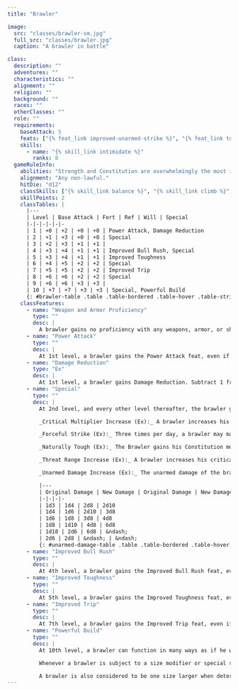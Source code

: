 ```yaml
---
title: "Brawler"

image:
  src: "classes/brawler-sm.jpg"
  full_src: "classes/brawler.jpg"
  caption: "A brawler in battle"

class:
  description: ""
  adventures: ""
  characteristics: ""
  alignment: ""
  religion: ""
  background: ""
  races: ""
  otherClasses: ""
  role: ""
  requirements:
    baseAttack: 5
    feats: ["{% feat_link improved-unarmed-strike %}", "{% feat_link toughness %}"]
    skills:
      - name: "{% skill_link intimidate %}"
        ranks: 8
  gameRuleInfo:
    abilities: "Strength and Constitution are overwhelmingly the most important abilities for a brawler. They determine the beating a brawler can give as well as receive."
    alignment: "Any non-lawful."
    hitDie: "d12"
    classSkills: ["{% skill_link balance %}", "{% skill_link climb %}", "{% skill_link intimidate %}", "{% skill_link jump %}", "{% skill_link profession %}", "{% skill_link survival %}", "{% skill_link swim %}"]
    skillPoints: 2
    classTables: |
      |---
      | Level | Base Attack | Fort | Ref | Will | Special
      |-|-|-|-|-|-
      | 1 | +0 | +2 | +0 | +0 | Power Attack, Damage Reduction
      | 2 | +1 | +3 | +0 | +0 | Special
      | 3 | +2 | +3 | +1 | +1 |
      | 4 | +3 | +4 | +1 | +1 | Improved Bull Rush, Special
      | 5 | +3 | +4 | +1 | +1 | Improved Toughness
      | 6 | +4 | +5 | +2 | +2 | Special
      | 7 | +5 | +5 | +2 | +2 | Improved Trip
      | 8 | +6 | +6 | +2 | +2 | Special
      | 9 | +6 | +6 | +3 | +3 |
      | 10 | +7 | +7 | +3 | +3 | Special, Powerful Build
      {: #brawler-table .table .table-bordered .table-hover .table-striped data-caption="Table: The Brawler" }
    classFeatures:
      - name: "Weapon and Armor Proficiency"
        type: ""
        desc: |
          A brawler gains no proficiency with any weapons, armor, or shields.
      - name: "Power Attack"
        type: ""
        desc: |
          At 1st level, a brawler gains the Power Attack feat, even if he doesn't meet the prerequisites for it.
      - name: "Damage Reduction"
        type: "Ex"
        desc: |
          At 1st level, a brawler gains Damage Reduction. Subtract 1 from the damage the brawler takes each time he is dealt damage from a weapon or a natural attack. At every brawler level thereafter, this damage reduction rises by 1 point. Damage reduction can reduce damage to 0 but not below 0.
      - name: "Special"
        type: ""
        desc: |
          At 2nd level, and every other level thereafter, the brawler gains a special ability, chosen from the following list. Unless stated otherwise, each ability may only be chosen once.

          _Critical Multiplier Increase (Ex):_ A brawler increases his critical multiplier by 1. For example, if the brawler's multiplier is currently &times;2, it becomes &times;3. This ability may be selected up to two times. This ability only affects the brawler's unarmed strikes.

          _Forceful Strike (Ex):_ Three times per day, a brawler may make a single unarmed attack as a standard action. If the attack is successful, the brawler deals double damage. This ability may be selected multiple times. Each time after the first adds two uses of the ability per day.

          _Naturally Tough (Ex):_ The Brawler gains his Constitution modifier to his Armor Class as a natural armor bonus. This is considered a racial bonus and stacks with any racial bonus to natural armor he may already have.

          _Threat Range Increase (Ex):_ A brawler increases his critical threat range by 1. For example, if the brawler's threat range is currently 19-20, it becomes 18-20. This ability may be selected up to three times and only affects the brawler's unarmed strike.

          _Unarmed Damage Increase (Ex):_ The unarmed damage of the brawler increases by one die type, according to the table below. This ability may be selected multiple times.

          |---
          | Original Damage | New Damage | Original Damage | New Damage
          |-|-|-|-
          | 1d3 | 1d4 | 2d8 | 2d10
          | 1d4 | 1d6 | 2d10 | 3d8
          | 1d6 | 1d8 | 3d8 | 4d8
          | 1d8 | 1d10 | 4d8 | 6d8
          | 1d10 | 2d6 | 6d8 | &ndash;
          | 2d6 | 2d8 | &ndash; | &ndash;
          {: #unarmed-damage-table .table .table-bordered .table-hover .table-striped data-caption="Table: A Brawler's Unarmed Damage" }
      - name: "Improved Bull Rush"
        type: ""
        desc: |
          At 4th level, a brawler gains the Improved Bull Rush feat, even if he doesn't meet the prerequisites for it.
      - name: "Improved Toughness"
        type: ""
        desc: |
          At 5th level, a brawler gains the Improved Toughness feat, even if he doesn't meet the prerequisites for it.
      - name: "Improved Trip"
        type: ""
        desc: |
          At 7th level, a brawler gains the Improved Trip feat, even if he doesn't meet the prerequisites for it.
      - name: "Powerful Build"
        type: ""
        desc: |
          At 10th level, a brawler can function in many ways as if he were one size category larger.

          Whenever a brawler is subject to a size modifier or special size modifier for an opposed check (such as during grapple checks, bull rush attempts, and trip attempts), the brawler is treated as one size larger if doing so is advantageous to him.

          A brawler is also considered to be one size larger when determining whether a creature's special attacks based on size (such as improved grab or swallow whole) can affect him. A brawler cannot use weapons designed for a creature one size larger without penalty as a half-giant can. However, his space and reach remain those of a creature of his actual size. The benefits of this class ability stack with the effects of powers, abilities, and spells that change the subject's size category.
---
```

